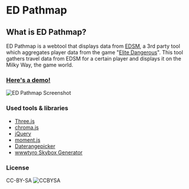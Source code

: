 # ED Pathmap

## What is ED Pathmap?

ED Pathmap is a webtool that displays data from [EDSM](https://www.edsm.net/), a 3rd party tool which aggregates player data from the game "[Elite Dangerous](https://www.elitedangerous.com/)". This tool gathers travel data from EDSM for a certain player and displays it on the Milky Way, the game world.

### [Here's a  demo!](https://waldemarlehner.github.io/ED_PathMap/)

![ED Pathmap Screenshot](https://i.imgur.com/tFbZOA7.png)

### Used tools & libraries

- [Three.js](https://threejs.org/)
- [chroma.js](https://gka.github.io/chroma.js/)
- [jQuery](https://jquery.com/)
- [moment.js](https://momentjs.com/)
- [Daterangepicker](http://www.daterangepicker.com)
- [wwwtyro Skybox Generator](https://wwwtyro.github.io/space-3d)

### License

CC-BY-SA
![CCBYSA](https://i.creativecommons.org/l/by-sa/4.0/88x31.png)
